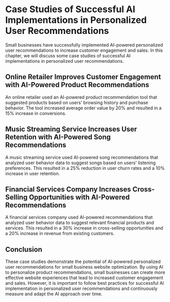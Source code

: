 Case Studies of Successful AI Implementations in Personalized User Recommendations
=============================================================================================================================================

Small businesses have successfully implemented AI-powered personalized user recommendations to increase customer engagement and sales. In this chapter, we will discuss some case studies of successful AI implementations in personalized user recommendations.

Online Retailer Improves Customer Engagement with AI-Powered Product Recommendations
------------------------------------------------------------------------------------

An online retailer used an AI-powered product recommendation tool that suggested products based on users' browsing history and purchase behavior. The tool increased average order value by 20% and resulted in a 15% increase in conversions.

Music Streaming Service Increases User Retention with AI-Powered Song Recommendations
-------------------------------------------------------------------------------------

A music streaming service used AI-powered song recommendations that analyzed user behavior data to suggest songs based on users' listening preferences. This resulted in a 25% reduction in user churn rates and a 10% increase in user retention.

Financial Services Company Increases Cross-Selling Opportunities with AI-Powered Recommendations
------------------------------------------------------------------------------------------------

A financial services company used AI-powered recommendations that analyzed user behavior data to suggest relevant financial products and services. This resulted in a 30% increase in cross-selling opportunities and a 20% increase in revenue from existing customers.

Conclusion
----------

These case studies demonstrate the potential of AI-powered personalized user recommendations for small business website optimization. By using AI to personalize product recommendations, small businesses can create more effective website experiences that lead to increased customer engagement and sales. However, it is important to follow best practices for successful AI implementation in personalized user recommendations and continuously measure and adapt the AI approach over time.
